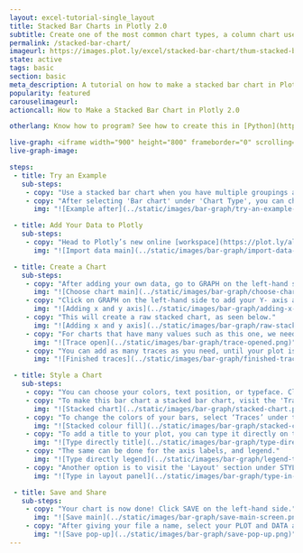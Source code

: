 ```yaml
---
layout: excel-tutorial-single_layout
title: Stacked Bar Charts in Plotly 2.0
subtitle: Create one of the most common chart types, a column chart useful for comparing data points in one or more data series.
permalink: /stacked-bar-chart/
imageurl: https://images.plot.ly/excel/stacked-bar-chart/thum-stacked-bar-chart-2.jpg
state: active
tags: basic
section: basic
meta_description: A tutorial on how to make a stacked bar chart in Plotly 2.0.
popularity: featured
carouselimageurl: 
actioncall: How to Make a Stacked Bar Chart in Plotly 2.0

otherlang: Know how to program? See how to create this in [Python](https://plot.ly/python/bar-charts/#stacked-bar-chart) or [R](https://plot.ly/r/bar-charts/#stacked-bar-chart).

live-graph: <iframe width="900" height="800" frameborder="0" scrolling="no" src="https://plot.ly/~ellecj/19.embed"></iframe>
live-graph-image:

steps:
 - title: Try an Example
   sub-steps:
    - copy: "Use a stacked bar chart when you have multiple groupings and are interested in the proportions between values in each grouping, as well as each grouping's total."
    - copy: "After selecting 'Bar chart' under 'Chart Type', you can check out an example before adding your own data. Clicking the 'try an example' button will show what a sample chart looks like after adding data and playing with the style. You'll also see what labels and style attributes were selected for this specific chart, as well as the end result."
      img: "![Example after](../static/images/bar-graph/try-an-example-after.png)"

 - title: Add Your Data to Plotly
   sub-steps:
    - copy: "Head to Plotly’s new online [workspace](https://plot.ly/alpha/workspace/) and add your data. You have the option of typing directly in the grid, uploading your file, or entering a URL of an online dataset. Plotly accepts .xls, .xlsx, or .csv files. For more information on how to enter your data, see [this](http://help.plot.ly/add-data-to-the-plotly-grid/) tutorial."
      img: "![Import data main](../static/images/bar-graph/import-data-main.png)"    

 - title: Create a Chart
   sub-steps:
    - copy: "After adding your own data, go to GRAPH on the left-hand side, then 'Create'. Choose 'Bar chart' under 'Chart type'."
      img: "![Choose chart main](../static/images/bar-graph/choose-chart-main.png)"
    - copy: "Click on GRAPH on the left-hand side to add your Y- axis and X-axis to your stacked bar chart. After selecting ‘Bar chart', you should then select the Y and X dropdown to create the plot."
      img: "![Adding x and y axis](../static/images/bar-graph/adding-x-and-y-axis.png)"
    - copy: "This will create a raw stacked chart, as seen below."
      img: "![Adding x and y axis](../static/images/bar-graph/raw-stacked-chart.png)"
    - copy: "For charts that have many values such as this one, we need to add more data on the X-axis. We do this by clicking on the '+Trace' button at the top right-hand side of that pane."
      img: "![Trace open](../static/images/bar-graph/trace-opened.png)"
    - copy: "You can add as many traces as you need, until your plot is complete!"
      img: "![Finished traces](../static/images/bar-graph/finished-traces.png)"

 - title: Style a Chart
   sub-steps:
    - copy: "You can choose your colors, text position, or typeface. Click on STYLE on the left-hand side to play around with the style of your chart."
    - copy: "To make this bar chart a stacked bar chart, visit the 'Traces' section under STYLE and select the 'Stacked' option under 'Bars'. Your chart will now be updated."
      img: "![Stacked chart](../static/images/bar-graph/stacked-chart.png)"
    - copy: "To change the colors of your bars, select ‘Traces’ under the same STYLE tab, then click on FILL and a color pop-up will appear. As you scroll down that pane, each bar will have its own FILL color that you can change. Note that certain colors and typeface are available only on PRO. Click [here](https://plot.ly/products/cloud/) to upgrade!"
      img: "![Stacked colour fill](../static/images/bar-graph/stacked-colour-fill.png)"
    - copy: "To add a title to your plot, you can type it directly on the title by double-clicking it." 
      img: "![Type directly title](../static/images/bar-graph/type-directly-on-title.png)"
    - copy: "The same can be done for the axis labels, and legend."
      img: "![Type directly legend](../static/images/bar-graph/legend-titles.png)"
    - copy: "Another option is to visit the 'Layout' section under STYLE, click on 'Text' and enter your title in the box, as shown below."
      img: "![Type in layout panel](../static/images/bar-graph/type-in-layout-panel.png)"

 - title: Save and Share
   sub-steps:
    - copy: "Your chart is now done! Click SAVE on the left-hand side."
      img: "![Save main](../static/images/bar-graph/save-main-screen.png)"
    - copy: "After giving your file a name, select your PLOT and DATA as 'Public' or 'Private'. For more information on how sharing works, including the difference between private, public and secret sharing, visit [this](http://help.plot.ly/save-share-and-export-in-plotly/) page."
      img: "![Save pop-up](../static/images/bar-graph/save-pop-up.png)"
---
```

